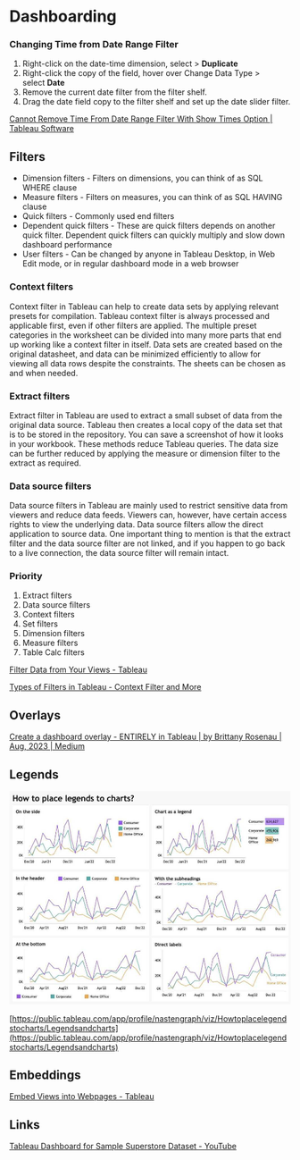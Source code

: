 # Dashboarding

### Changing Time from Date Range Filter

1. Right-click on the date-time dimension, select > **Duplicate**
2. Right-click the copy of the field, hover over Change Data Type > select **Date**
3. Remove the current date filter from the filter shelf.
4. Drag the date field copy to the filter shelf and set up the date slider filter.

[Cannot Remove Time From Date Range Filter With Show Times Option | Tableau Software](https://kb.tableau.com/articles/issue/cannot-remove-time-from-date-range-filter-with-show-times-option)

## Filters

- Dimension filters - Filters on dimensions, you can think of as SQL WHERE clause
- Measure filters - Filters on measures, you can think of as SQL HAVING clause
- Quick filters - Commonly used end filters
- Dependent quick filters - These are quick filters depends on another quick filter. Dependent quick filters can quickly multiply and slow down dashboard performance
- User filters - Can be changed by anyone in Tableau Desktop, in Web Edit mode, or in regular dashboard mode in a web browser

### Context filters

Context filter in Tableau can help to create data sets by applying relevant presets for compilation. Tableau context filter is always processed and applicable first, even if other filters are applied. The multiple preset categories in the worksheet can be divided into many more parts that end up working like a context filter in itself. Data sets are created based on the original datasheet, and data can be minimized efficiently to allow for viewing all data rows despite the constraints. The sheets can be chosen as and when needed.

### Extract filters

Extract filter in Tableau are used to extract a small subset of data from the original data source. Tableau then creates a local copy of the data set that is to be stored in the repository. You can save a screenshot of how it looks in your workbook. These methods reduce Tableau queries. The data size can be further reduced by applying the measure or dimension filter to the extract as required.

### Data source filters

Data source filters in Tableau are mainly used to restrict sensitive data from viewers and reduce data feeds. Viewers can, however, have certain access rights to view the underlying data. Data source filters allow the direct application to source data. One important thing to mention is that the extract filter and the data source filter are not linked, and if you happen to go back to a live connection, the data source filter will remain intact.

### Priority

1. Extract filters
2. Data source filters
3. Context filters
4. Set filters
5. Dimension filters
6. Measure filters
7. Table Calc filters

[Filter Data from Your Views - Tableau](https://help.tableau.com/current/pro/desktop/en-us/filtering.htm)

[Types of Filters in Tableau - Context Filter and More](https://intellipaat.com/blog/types-of-filters-in-tableau/)

## Overlays

[Create a dashboard overlay - ENTIRELY in Tableau | by Brittany Rosenau | Aug, 2023 | Medium](https://brittanyrosenau.medium.com/create-a-dashboard-overlay-entirely-in-tableau-a8e9543979e5)

## Legends

![legends](../../../media/Screenshot%202023-08-21%20at%2011.17.31%20AM.jpg)

[https://public.tableau.com/app/profile/nastengraph/viz/Howtoplacelegendstocharts/Legendsandcharts](https://public.tableau.com/app/profile/nastengraph/viz/Howtoplacelegendstocharts/Legendsandcharts)

## Embeddings

[Embed Views into Webpages - Tableau](https://help.tableau.com/current/pro/desktop/en-us/embed.htm)

## Links

[Tableau Dashboard for Sample Superstore Dataset - YouTube](https://www.youtube.com/watch?v=C5KSjZe5yWQ)
